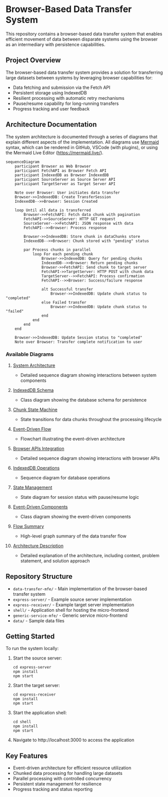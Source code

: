 # Browser-Based Data Transfer System

This repository contains a browser-based data transfer system that enables efficient movement of data between disparate systems using the browser as an intermediary with persistence capabilities.

## Project Overview

The browser-based data transfer system provides a solution for transferring large datasets between systems by leveraging browser capabilities for:

- Data fetching and submission via the Fetch API
- Persistent storage using IndexedDB
- Resilient processing with automatic retry mechanisms
- Pause/resume capability for long-running transfers
- Progress tracking and user feedback

## Architecture Documentation

The system architecture is documented through a series of diagrams that explain different aspects of the implementation. All diagrams use [Mermaid](https://mermaid-js.github.io/) syntax, which can be rendered in GitHub, VSCode (with plugins), or using the Mermaid Live Editor (https://mermaid.live/).

```mermaid
sequenceDiagram
    participant Browser as Web Browser
    participant FetchAPI as Browser Fetch API
    participant IndexedDB as Browser IndexedDB
    participant SourceServer as Source Server API
    participant TargetServer as Target Server API
    
    Note over Browser: User initiates data transfer
    Browser->>IndexedDB: Create TransferSession
    IndexedDB-->>Browser: Session Created
    
    loop Until all data is transferred
        Browser->>FetchAPI: Fetch data chunk with pagination
        FetchAPI->>SourceServer: HTTP GET request
        SourceServer-->>FetchAPI: JSON response with data
        FetchAPI-->>Browser: Process response
        
        Browser->>IndexedDB: Store chunk in dataChunks store
        IndexedDB-->>Browser: Chunk stored with "pending" status
        
        par Process chunks in parallel
            loop For each pending chunk
                Browser->>IndexedDB: Query for pending chunks
                IndexedDB-->>Browser: Return pending chunks
                Browser->>FetchAPI: Send chunk to target server
                FetchAPI->>TargetServer: HTTP POST with chunk data
                TargetServer-->>FetchAPI: Process confirmation
                FetchAPI-->>Browser: Success/failure response
                
                alt Successful transfer
                    Browser->>IndexedDB: Update chunk status to "completed"
                else Failed transfer
                    Browser->>IndexedDB: Update chunk status to "failed"
                end
            end
        end
    end
    
    Browser->>IndexedDB: Update Session status to "completed"
    Note over Browser: Transfer complete notification to user
```

### Available Diagrams

1. [System Architecture](data-transfer-mfe/diagrams/1-system-architecture.mmd)
   - Detailed sequence diagram showing interactions between system components

2. [IndexedDB Schema](data-transfer-mfe/diagrams/2-indexeddb-schema.mmd)
   - Class diagram showing the database schema for persistence

3. [Chunk State Machine](data-transfer-mfe/diagrams/3-chunk-state-machine.mmd)
   - State transitions for data chunks throughout the processing lifecycle

4. [Event-Driven Flow](data-transfer-mfe/diagrams/4-event-driven-flow.mmd)
   - Flowchart illustrating the event-driven architecture

5. [Browser APIs Integration](data-transfer-mfe/diagrams/5-browser-apis-integration.mmd)
   - Detailed sequence diagram showing interactions with browser APIs

6. [IndexedDB Operations](data-transfer-mfe/diagrams/6-indexeddb-operations.mmd)
   - Sequence diagram for database operations

7. [State Management](data-transfer-mfe/diagrams/7-state-management.mmd)
   - State diagram for session status with pause/resume logic

8. [Event-Driven Components](data-transfer-mfe/diagrams/8-event-driven-components.mmd)
   - Class diagram showing the event-driven components

9. [Flow Summary](data-transfer-mfe/diagrams/9-flow-summary.mmd)
   - High-level graph summary of the data transfer flow

10. [Architecture Description](data-transfer-mfe/diagrams/architecture-description.md)
    - Detailed explanation of the architecture, including context, problem statement, and solution approach

## Repository Structure

- `data-transfer-mfe/` - Main implementation of the browser-based transfer system
- `express-server/` - Example source server implementation
- `express-receiver/` - Example target server implementation
- `shell/` - Application shell for hosting the micro-frontend
- `generic-service-mfe/` - Generic service micro-frontend
- `data/` - Sample data files

## Getting Started

To run the system locally:

1. Start the source server:
   ```
   cd express-server
   npm install
   npm start
   ```

2. Start the target server:
   ```
   cd express-receiver
   npm install
   npm start
   ```

3. Start the application shell:
   ```
   cd shell
   npm install
   npm start
   ```

4. Navigate to http://localhost:3000 to access the application

## Key Features

- Event-driven architecture for efficient resource utilization
- Chunked data processing for handling large datasets
- Parallel processing with controlled concurrency
- Persistent state management for resilience
- Progress tracking and status reporting 